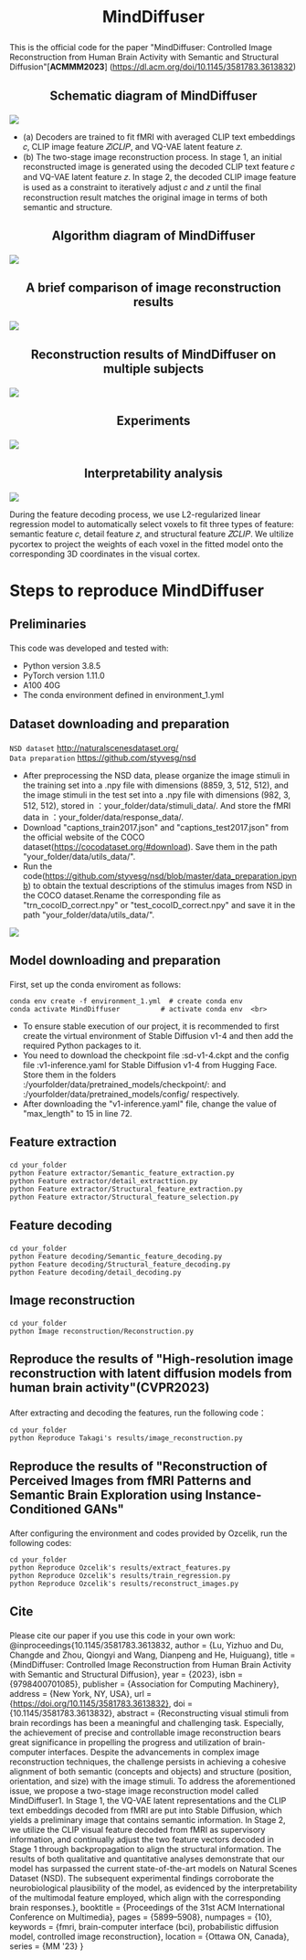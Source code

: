 # <p align="center">  MindDiffuser  </p> 
This is the official code for the paper "MindDiffuser: Controlled Image Reconstruction from Human Brain Activity with Semantic and Structural Diffusion"[**ACMMM2023**] (https://dl.acm.org/doi/10.1145/3581783.3613832) 

## <p align="center">  Schematic diagram of MindDiffuser  </p> 
![](https://github.com/ReedOnePeck/MindDiffuser/blob/main/Images/Picture2.png)<br>
- (a) Decoders are trained to fit fMRI with averaged CLIP text embeddings 𝑐, CLIP image feature 𝑍𝑖𝐶𝐿𝐼𝑃, and VQ-VAE latent feature 𝑧.
- (b) The two-stage image reconstruction process. In stage 1, an initial reconstructed image is generated using the decoded CLIP text feature 𝑐 and VQ-VAE latent feature 𝑧. In stage 2, the decoded CLIP image feature is used as a constraint to iteratively adjust 𝑐 and 𝑧 until the final reconstruction result matches the original image in terms of both semantic and structure.

## <p align="center">  Algorithm diagram of MindDiffuser  </p> 
![](https://github.com/ReedOnePeck/MindDiffuser/blob/main/Images/A.png)

## <p align="center">  A brief comparison of image reconstruction results </p> 
![](https://github.com/ReedOnePeck/MindDiffuser/blob/main/Images/plane_00.png)

## <p align="center"> Reconstruction results of MindDiffuser on multiple subjects </p>
![](https://github.com/ReedOnePeck/MindDiffuser/blob/main/Images/four_sub_00.png)

## <p align="center">  Experiments  </p> 
![](https://github.com/ReedOnePeck/MindDiffuser/blob/main/Images/1686488621334.png)

## <p align="center"> Interpretability analysis </p>
![](https://github.com/ReedOnePeck/MindDiffuser/blob/main/Images/cortex_sub2_00.png)

During the feature decoding process, we use L2-regularized linear regression model to automatically select voxels to fit three types
of feature: semantic feature 𝑐, detail feature 𝑧, and structural feature 𝑍𝐶𝐿𝐼𝑃. We ultilize pycortex to project the weights of each 
voxel in the fitted model onto the corresponding 3D coordinates in the visual cortex.




# <p> Steps to reproduce MindDiffuser </p>

## <p>  Preliminaries  </p> 
This code was developed and tested with:

*  Python version 3.8.5
*  PyTorch version 1.11.0
*  A100 40G
*  The conda environment defined in environment_1.yml

## <p>  Dataset downloading and preparation </p> 
`NSD dataset` http://naturalscenesdataset.org/  <br>
`Data preparation` https://github.com/styvesg/nsd  <br>
- After preprocessing the NSD data, please organize the image stimuli in the training set into a .npy file with dimensions (8859, 3, 512, 512), and the image stimuli in the test set  into a .npy file with dimensions (982, 3, 512, 512), stored in ：your_folder/data/stimuli_data/. And store the fMRI data in ：your_folder/data/response_data/.
- Download "captions_train2017.json" and "captions_test2017.json" from the official website of the COCO dataset(https://cocodataset.org/#download). Save them in the path "your_folder/data/utils_data/".
- Run the code(https://github.com/styvesg/nsd/blob/master/data_preparation.ipynb) to obtain the textual descriptions of the stimulus images from NSD in the COCO dataset.Rename the corresponding file as "trn_cocoID_correct.npy" or "test_cocoID_correct.npy" and save it in the path "your_folder/data/utils_data/".

![](https://github.com/ReedOnePeck/MindDiffuser/blob/main/Images/NSD.png)

## <p> Model downloading and preparation  </p>
First, set up the conda enviroment as follows:<br>

    conda env create -f environment_1.yml  # create conda env
    conda activate MindDiffuser          # activate conda env  <br>
- To ensure stable execution of our project, it is recommended to first create the virtual environment of Stable Diffusion v1-4 and then add the required Python packages to it. <br>
- You need to download the checkpoint file :sd-v1-4.ckpt and the config file :v1-inference.yaml for Stable Diffusion v1-4 from Hugging Face. Store them in the folders :/yourfolder/data/pretrained_models/checkpoint/: and :/yourfolder/data/pretrained_models/config/ respectively. <br>
- After downloading the "v1-inference.yaml" file, change the value of "max_length" to 15 in line 72.


## <p> Feature extraction </p>
    cd your_folder
    python Feature extractor/Semantic_feature_extraction.py
    python Feature extractor/detail_extracttion.py
    python Feature extractor/Structural_feature_extraction.py
    python Feature extractor/Structural_feature_selection.py


## <p> Feature decoding </p>
    cd your_folder
    python Feature decoding/Semantic_feature_decoding.py
    python Feature decoding/Structural_feature_decoding.py
    python Feature decoding/detail_decoding.py
    
## <p> Image reconstruction </p>

    cd your_folder
    python Image reconstruction/Reconstruction.py

## <p> Reproduce the results of "High-resolution image reconstruction with latent diffusion models from human brain activity"(CVPR2023)  </p>
After extracting and decoding the features, run the following code：

    cd your_folder
    python Reproduce Takagi's results/image_reconstruction.py
## <p> Reproduce the results of "Reconstruction of Perceived Images from fMRI Patterns and Semantic Brain Exploration using Instance-Conditioned GANs" </p>
After configuring the environment and codes provided by Ozcelik, run the following codes:

    cd your_folder
    python Reproduce Ozcelik's results/extract_features.py
    python Reproduce Ozcelik's results/train_regression.py
    python Reproduce Ozcelik's results/reconstruct_images.py

## <p> Cite </p>
Please cite our paper if you use this code in your own work:
    @inproceedings{10.1145/3581783.3613832,
author = {Lu, Yizhuo and Du, Changde and Zhou, Qiongyi and Wang, Dianpeng and He, Huiguang},
title = {MindDiffuser: Controlled Image Reconstruction from Human Brain Activity with Semantic and Structural Diffusion},
year = {2023},
isbn = {9798400701085},
publisher = {Association for Computing Machinery},
address = {New York, NY, USA},
url = {https://doi.org/10.1145/3581783.3613832},
doi = {10.1145/3581783.3613832},
abstract = {Reconstructing visual stimuli from brain recordings has been a meaningful and challenging task. Especially, the achievement of precise and controllable image reconstruction bears great significance in propelling the progress and utilization of brain-computer interfaces. Despite the advancements in complex image reconstruction techniques, the challenge persists in achieving a cohesive alignment of both semantic (concepts and objects) and structure (position, orientation, and size) with the image stimuli. To address the aforementioned issue, we propose a two-stage image reconstruction model called MindDiffuser1. In Stage 1, the VQ-VAE latent representations and the CLIP text embeddings decoded from fMRI are put into Stable Diffusion, which yields a preliminary image that contains semantic information. In Stage 2, we utilize the CLIP visual feature decoded from fMRI as supervisory information, and continually adjust the two feature vectors decoded in Stage 1 through backpropagation to align the structural information. The results of both qualitative and quantitative analyses demonstrate that our model has surpassed the current state-of-the-art models on Natural Scenes Dataset (NSD). The subsequent experimental findings corroborate the neurobiological plausibility of the model, as evidenced by the interpretability of the multimodal feature employed, which align with the corresponding brain responses.},
booktitle = {Proceedings of the 31st ACM International Conference on Multimedia},
pages = {5899–5908},
numpages = {10},
keywords = {fmri, brain-computer interface (bci), probabilistic diffusion model, controlled image reconstruction},
location = {Ottawa ON, Canada},
series = {MM '23}
}
    





